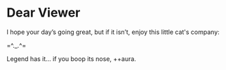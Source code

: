 # Dear Viewer

I hope your day’s going great, but if it isn’t, enjoy this little cat's company:

=^._.^=

Legend has it…
if you boop its nose, ++aura.